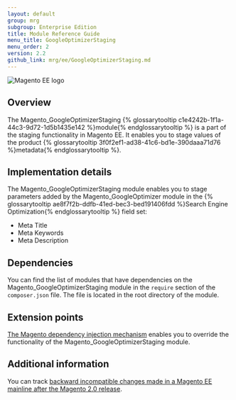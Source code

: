 ```yaml
---
layout: default
group: mrg
subgroup: Enterprise Edition
title: Module Reference Guide
menu_title: GoogleOptimizerStaging
menu_order: 2
version: 2.2
github_link: mrg/ee/GoogleOptimizerStaging.md
---
```


![Magento EE logo]({{site.baseurl}}common/images/ee-only_large.png)

## Overview

The Magento_GoogleOptimizerStaging {% glossarytooltip c1e4242b-1f1a-44c3-9d72-1d5b1435e142 %}module{% endglossarytooltip %} is a part of the staging functionality in Magento EE. It enables you to stage values of the product {% glossarytooltip 3f0f2ef1-ad38-41c6-bd1e-390daaa71d76 %}metadata{% endglossarytooltip %}.

## Implementation details

The Magento_GoogleOptimizerStaging module enables you to stage parameters added by the Magento_GoogleOptimizer module in the {% glossarytooltip ae8f7f2b-ddfb-41ed-bec3-bed191406fdd %}Search Engine Optimization{% endglossarytooltip %} field set:

- Meta Title
- Meta Keywords
- Meta Description

## Dependencies

You can find the list of modules that have dependencies on the Magento_GoogleOptimizerStaging module in the `require` section of the `composer.json` file. The file is located in the root directory of the module.

## Extension points

[The Magento dependency injection mechanism](http://devdocs.magento.com/guides/v2.2/extension-dev-guide/depend-inj.html) enables you to override the functionality of the Magento_GoogleOptimizerStaging module.

## Additional information

You can track [backward incompatible changes made in a Magento EE mainline after the Magento 2.0 release](http://devdocs.magento.com/guides/v2.0/release-notes/changes/ee_changes.html).
